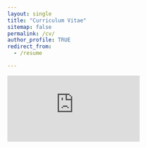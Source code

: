 ```yaml
---
layout: single
title: "Curriculum Vitae"
sitemap: false
permalink: /cv/
author_profile: TRUE
redirect_from:
  - /resume

---
```


<embed src="https://danielobermeier.github.io\files\CV_Daniel_Obermeier.pdf" type="application/pdf" />


